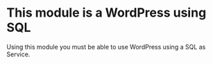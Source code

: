 # This module is a WordPress using SQL

Using this module you must be able to use WordPress using a SQL as Service.